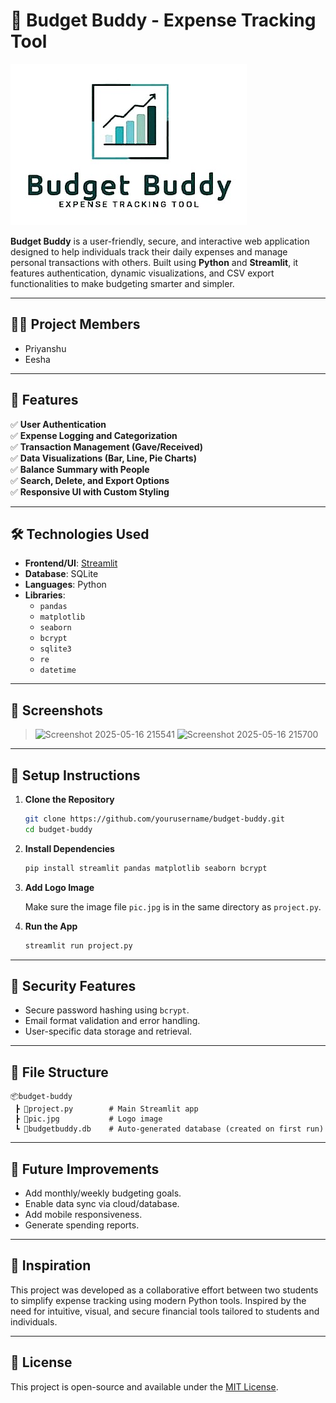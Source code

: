 
# 💸 Budget Buddy - Expense Tracking Tool

![Budget Buddy Logo](pic.jpg)

**Budget Buddy** is a user-friendly, secure, and interactive web application designed to help individuals track their daily expenses and manage personal transactions with others. Built using **Python** and **Streamlit**, it features authentication, dynamic visualizations, and CSV export functionalities to make budgeting smarter and simpler.

---

## 👨‍💻 Project Members

- Priyanshu  
- Eesha

---

## 🚀 Features

✅ **User Authentication**  
✅ **Expense Logging and Categorization**  
✅ **Transaction Management (Gave/Received)**  
✅ **Data Visualizations (Bar, Line, Pie Charts)**  
✅ **Balance Summary with People**  
✅ **Search, Delete, and Export Options**  
✅ **Responsive UI with Custom Styling**

---

## 🛠️ Technologies Used

- **Frontend/UI**: [Streamlit](https://streamlit.io/)  
- **Database**: SQLite  
- **Languages**: Python  
- **Libraries**:  
  - `pandas`  
  - `matplotlib`  
  - `seaborn`  
  - `bcrypt`  
  - `sqlite3`  
  - `re`  
  - `datetime`

---

## 📸 Screenshots

> ![Screenshot 2025-05-16 215541](https://github.com/user-attachments/assets/5fa0bae7-5fd2-4e0c-a465-d347e2de570d)
> ![Screenshot 2025-05-16 215700](https://github.com/user-attachments/assets/9ba37903-9407-4567-93e8-092bee138b3a)


---

## 🔧 Setup Instructions

1. **Clone the Repository**

   ```bash
   git clone https://github.com/yourusername/budget-buddy.git
   cd budget-buddy
   ```

2. **Install Dependencies**

   ```bash
   pip install streamlit pandas matplotlib seaborn bcrypt
   ```

3. **Add Logo Image**

   Make sure the image file `pic.jpg` is in the same directory as `project.py`.

4. **Run the App**

   ```bash
   streamlit run project.py
   ```

---

## 🔐 Security Features

- Secure password hashing using `bcrypt`.
- Email format validation and error handling.
- User-specific data storage and retrieval.

---

## 📁 File Structure

```
📦budget-buddy
 ┣ 📄project.py        # Main Streamlit app
 ┣ 📄pic.jpg           # Logo image
 ┗ 📄budgetbuddy.db    # Auto-generated database (created on first run)
```

---

## 📌 Future Improvements

- Add monthly/weekly budgeting goals.
- Enable data sync via cloud/database.
- Add mobile responsiveness.
- Generate spending reports.

---

## 🧠 Inspiration

This project was developed as a collaborative effort between two students to simplify expense tracking using modern Python tools. Inspired by the need for intuitive, visual, and secure financial tools tailored to students and individuals.

---

## 📝 License

This project is open-source and available under the [MIT License](https://opensource.org/licenses/MIT).
